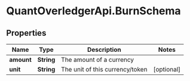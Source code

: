 # QuantOverledgerApi.BurnSchema

## Properties

Name | Type | Description | Notes
------------ | ------------- | ------------- | -------------
**amount** | **String** | The amount of a currency | 
**unit** | **String** | The unit of this currency/token | [optional] 


